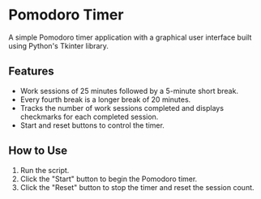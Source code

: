 
# Pomodoro Timer

A simple Pomodoro timer application with a graphical user interface built using Python's Tkinter library.

## Features
- Work sessions of 25 minutes followed by a 5-minute short break.
- Every fourth break is a longer break of 20 minutes.
- Tracks the number of work sessions completed and displays checkmarks for each completed session.
- Start and reset buttons to control the timer.


## How to Use
1. Run the script.
2. Click the "Start" button to begin the Pomodoro timer.
3. Click the "Reset" button to stop the timer and reset the session count.

